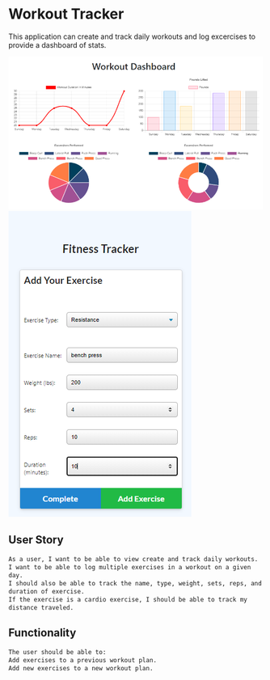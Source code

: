# Workout Tracker
 This application can create and track daily workouts and log excercises to provide a dashboard of stats.  

![Application Screenshot](/assets/workout-tracker-dashboard.png)
![Application Screenshot](/assets/add-excercise.png)

## User Story
```
As a user, I want to be able to view create and track daily workouts. 
I want to be able to log multiple exercises in a workout on a given day. 
I should also be able to track the name, type, weight, sets, reps, and duration of exercise. 
If the exercise is a cardio exercise, I should be able to track my distance traveled.
```


## Functionality
```
The user should be able to:
Add exercises to a previous workout plan.
Add new exercises to a new workout plan.
